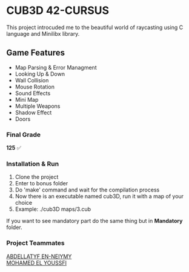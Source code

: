 
# CUB3D 42-CURSUS

This project introcuded me to the beautiful world of raycasting using C language and Minilibx library.

## Game Features

- Map Parsing & Error Managment
- Looking Up & Down
- Wall Collision
- Mouse Rotation
- Sound Effects
- Mini Map
- Multiple Weapons
- Shadow Effect
- Doors

### Final Grade

**125** ✅

### Installation & Run

1. Clone the project
2. Enter to bonus folder
3. Do 'make' command and wait for the compilation process
4. Now there is an executable named cub3D, run it with a map of your choice
5. Example: ./cub3D maps/3.cub

If you want to see mandatory part do the same thing but in **Mandatory** folder.

### Project Teammates

[ABDELLATYF EN-NEIYMY](https://github.com/Abdlatif-20)<br />
[MOHAMED EL YOUSSFI](https://github.com/SimoRedDevil)
